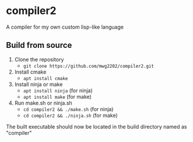# compiler2
A compiler for my own custom lisp-like language

## Build from source
1. Clone the repository
    - `git clone https://github.com/mwg2202/compiler2.git`
2. Install cmake
    - `apt install cmake`
3. Install ninja or make
    - `apt install ninja`   (for ninja)
    - `apt install make`    (for make)
4. Run make.sh or ninja.sh
    - `cd compiler2 && ./make.sh`   (for ninja)
    - `cd compiler2 && ./ninja.sh`  (for make)

The built executable should now be located in the build directory named as "compiler"
